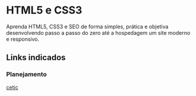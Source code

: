 # HTML5 e CSS3
Aprenda HTML5, CSS3 e SEO de forma simples, prática e objetiva desenvolvendo passo a passo do zero até a hospedagem um site moderno e responsivo.
## Links indicados
### Planejamento
[cetic](https://www.cetic.br/)

